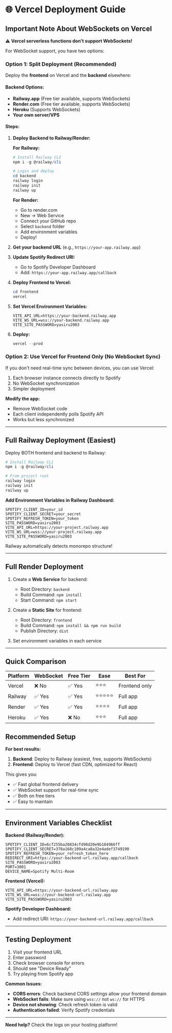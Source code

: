 # 🌐 Vercel Deployment Guide

## Important Note About WebSockets on Vercel

⚠️ **Vercel serverless functions don't support WebSockets!**

For WebSocket support, you have two options:

### Option 1: Split Deployment (Recommended)

Deploy the **frontend** on Vercel and the **backend** elsewhere:

#### Backend Options:
- **Railway.app** (Free tier available, supports WebSockets)
- **Render.com** (Free tier available, supports WebSockets)
- **Heroku** (Supports WebSockets)
- **Your own server/VPS**

#### Steps:

1. **Deploy Backend to Railway/Render:**

   **For Railway:**
   ```powershell
   # Install Railway CLI
   npm i -g @railway/cli
   
   # Login and deploy
   cd backend
   railway login
   railway init
   railway up
   ```

   **For Render:**
   - Go to render.com
   - New → Web Service
   - Connect your GitHub repo
   - Select `backend` folder
   - Add environment variables
   - Deploy!

2. **Get your backend URL** (e.g., `https://your-app.railway.app`)

3. **Update Spotify Redirect URI:**
   - Go to Spotify Developer Dashboard
   - Add: `https://your-app.railway.app/callback`

4. **Deploy Frontend to Vercel:**
   ```powershell
   cd frontend
   vercel
   ```

5. **Set Vercel Environment Variables:**
   ```
   VITE_API_URL=https://your-backend.railway.app
   VITE_WS_URL=wss://your-backend.railway.app
   VITE_SITE_PASSWORD=yasiru2003
   ```

6. **Deploy:**
   ```powershell
   vercel --prod
   ```

### Option 2: Use Vercel for Frontend Only (No WebSocket Sync)

If you don't need real-time sync between devices, you can use Vercel:

1. Each browser instance connects directly to Spotify
2. No WebSocket synchronization
3. Simpler deployment

**Modify the app:**
- Remove WebSocket code
- Each client independently polls Spotify API
- Works but less synchronized

---

## Full Railway Deployment (Easiest)

Deploy BOTH frontend and backend to Railway:

```powershell
# Install Railway CLI
npm i -g @railway/cli

# From project root
railway login
railway init
railway up
```

**Add Environment Variables in Railway Dashboard:**
```
SPOTIFY_CLIENT_ID=your_id
SPOTIFY_CLIENT_SECRET=your_secret
SPOTIFY_REFRESH_TOKEN=your_token
SITE_PASSWORD=yasiru2003
VITE_API_URL=https://your-project.railway.app
VITE_WS_URL=wss://your-project.railway.app
VITE_SITE_PASSWORD=yasiru2003
```

Railway automatically detects monorepo structure!

---

## Full Render Deployment

1. Create a **Web Service** for backend:
   - Root Directory: `backend`
   - Build Command: `npm install`
   - Start Command: `npm start`

2. Create a **Static Site** for frontend:
   - Root Directory: `frontend`
   - Build Command: `npm install && npm run build`
   - Publish Directory: `dist`

3. Set environment variables in each service

---

## Quick Comparison

| Platform | WebSocket | Free Tier | Ease | Best For |
|----------|-----------|-----------|------|----------|
| Vercel | ❌ No | ✅ Yes | ⭐⭐⭐ | Frontend only |
| Railway | ✅ Yes | ✅ Yes | ⭐⭐⭐⭐⭐ | Full app |
| Render | ✅ Yes | ✅ Yes | ⭐⭐⭐⭐ | Full app |
| Heroku | ✅ Yes | ❌ No | ⭐⭐⭐ | Full app |

## Recommended Setup

**For best results:**

1. **Backend**: Deploy to Railway (easiest, free, supports WebSockets)
2. **Frontend**: Deploy to Vercel (fast CDN, optimized for React)

This gives you:
- ✅ Fast global frontend delivery
- ✅ WebSocket support for real-time sync
- ✅ Both on free tiers
- ✅ Easy to maintain

---

## Environment Variables Checklist

**Backend (Railway/Render):**
```env
SPOTIFY_CLIENT_ID=6cf255ba20834cfd98d20e9b184966ff
SPOTIFY_CLIENT_SECRET=378a168c109a4ca8a32e4adef3749190
SPOTIFY_REFRESH_TOKEN=your_refresh_token_here
REDIRECT_URI=https://your-backend-url.railway.app/callback
SITE_PASSWORD=yasiru2003
PORT=3001
DEVICE_NAME=Spotify Multi-Room
```

**Frontend (Vercel):**
```env
VITE_API_URL=https://your-backend-url.railway.app
VITE_WS_URL=wss://your-backend-url.railway.app
VITE_SITE_PASSWORD=yasiru2003
```

**Spotify Developer Dashboard:**
- Add redirect URI: `https://your-backend-url.railway.app/callback`

---

## Testing Deployment

1. Visit your frontend URL
2. Enter password
3. Check browser console for errors
4. Should see "Device Ready"
5. Try playing from Spotify app

**Common Issues:**

- **CORS errors**: Check backend CORS settings allow your frontend domain
- **WebSocket fails**: Make sure using `wss://` not `ws://` for HTTPS
- **Device not showing**: Check refresh token is valid
- **Authentication failed**: Verify Spotify credentials

---

**Need help?** Check the logs on your hosting platform!
